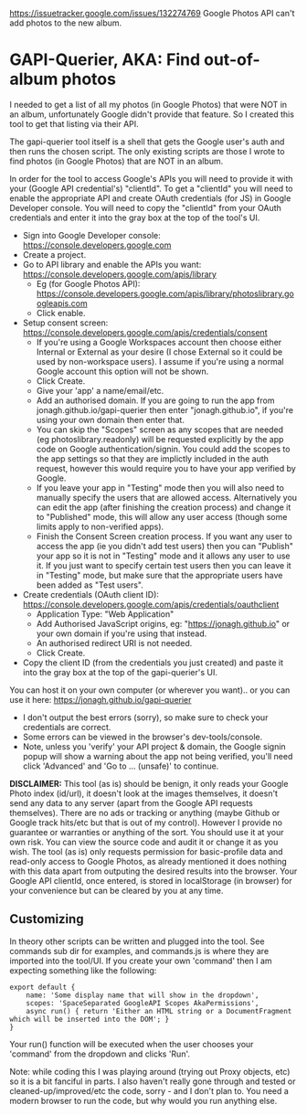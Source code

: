 https://issuetracker.google.com/issues/132274769
Google Photos API can't add photos to the new album.


GAPI-Querier, AKA: Find out-of-album photos
==
I needed to get a list of all my photos (in Google Photos) that were NOT in an album,
unfortunately Google didn't provide that feature. So I created this tool to get that listing via their API.

The gapi-querier tool itself is a shell that gets the Google user's auth and then runs the chosen script.
The only existing scripts are those I wrote to find photos (in Google Photos) that are NOT in an album.

In order for the tool to access Google's APIs you will need to provide it with your (Google API credential's) "clientId".
To get a "clientId" you will need to enable the appropriate API and create OAuth credentials (for JS) in Google Developer console.
You will need to copy the "clientId" from your OAuth credentials and enter it into the gray box at the top of the tool's UI.

* Sign into Google Developer console: https://console.developers.google.com
* Create a project.
* Go to API library and enable the APIs you want: https://console.developers.google.com/apis/library
	- Eg (for Google Photos API): https://console.developers.google.com/apis/library/photoslibrary.googleapis.com
	- Click enable.
* Setup consent screen: https://console.developers.google.com/apis/credentials/consent
	- If you're using a Google Workspaces account then choose either Internal or External as your desire (I chose External so it could be used by non-workspace users). I assume if you're using a normal Google account this option will not be shown.
	- Click Create.
	- Give your 'app' a name/email/etc.
	- Add an authorised domain. If you are going to run the app from jonagh.github.io/gapi-querier then enter "jonagh.github.io", if you're using your own domain then enter that.
	- You can skip the "Scopes" screen as any scopes that are needed (eg photoslibrary.readonly) will be requested explicitly by the app code on Google authentication/signin. You could add the scopes to the app settings so that they are implictly included in the auth request, however this would require you to have your app verified by Google.
	- If you leave your app in "Testing" mode then you will also need to manually specify the users that are allowed access. Alternatively you can edit the app (after finishing the creation process) and change it to "Published" mode, this will allow any user access (though some limits apply to non-verified apps).
	- Finish the Consent Screen creation process. If you want any user to access the app (ie you didn't add test users) then you can "Publish" your app so it is not in "Testing" mode and it allows any user to use it. If you just want to specify certain test users then you can leave it in "Testing" mode, but make sure that the appropriate users have been added as "Test users".
* Create credentials (OAuth client ID): https://console.developers.google.com/apis/credentials/oauthclient
	- Application Type: "Web Application"
	- Add Authorised JavaScript origins, eg: "https://jonagh.github.io" or your own domain if you're using that instead.
	- An authorised redirect URI is not needed.
	- Click Create.
* Copy the client ID (from the credentials you just created) and paste it into the gray box at the top of the gapi-querier's UI.

You can host it on your own computer (or wherever you want).. or you can use it here: https://jonagh.github.io/gapi-querier
* I don't output the best errors (sorry), so make sure to check your credentials are correct.
* Some errors can be viewed in the browser's dev-tools/console.
* Note, unless you 'verify' your API project & domain, the Google signin popup will show a warning about the app not being verified, you'll need click 'Advanced' and 'Go to ... (unsafe)' to continue.

**DISCLAIMER:** This tool (as is) should be benign, it only reads your Google Photo index (id/url), it doesn't look at the images themselves, it doesn't send any data to any server (apart from the Google API requests themselves). There are no ads or tracking or anything (maybe Github or Google track hits/etc but that is out of my control). However I provide no guarantee or warranties or anything of the sort. You should use it at your own risk. You can view the source code and audit it or change it as you wish. The tool (as is) only requests permission for basic-profile data and read-only access to Google Photos, as already mentioned it does nothing with this data apart from outputing the desired results into the browser. Your Google API clientId, once entered, is stored in localStorage (in browser) for your convenience but can be cleared by you at any time.



Customizing
--

In theory other scripts can be written and plugged into the tool.
See commands sub dir for examples, and commands.js is where they are imported into the tool/UI.
If you create your own 'command' then I am expecting something like the following:
```
export default {
	name: 'Some display name that will show in the dropdown',
	scopes: 'SpaceSeparated GoogleAPI Scopes AkaPermissions',
	async run() { return 'Either an HTML string or a DocumentFragment which will be inserted into the DOM'; }
}
```

Your run() function will be executed when the user chooses your 'command' from the dropdown and clicks 'Run'.

Note: while coding this I was playing around (trying out Proxy objects, etc) so it is a bit fanciful in parts.
I also haven't really gone through and tested or cleaned-up/improved/etc the code, sorry - and I don't plan to.
You need a modern browser to run the code, but why would you run anything else.
